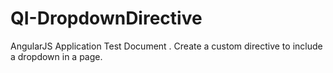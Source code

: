 # QI-DropdownDirective
AngularJS Application Test Document . Create a custom directive to include a dropdown in a page.
